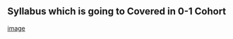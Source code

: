 ## Syllabus which is going to Covered in 0-1 Cohort

[image](https://github.com/devhimanshuu/100xDevs_Cohort-2.0/blob/main/0-1_Cohort/Syllabus_0-1.pdf)
